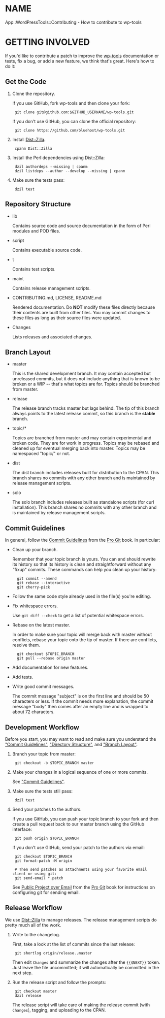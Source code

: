 # NAME

App::WordPressTools::Contributing - How to contribute to wp-tools

# GETTING INVOLVED

If you'd like to contribute a patch to improve the [wp-tools](https://metacpan.org/pod/wp-tools) documentation or tests, fix a bug, or add a new feature,
we think that's great. Here's how to do it:

## Get the Code

1. Clone the repository.

    If you use GitHub, fork wp-tools and then clone your fork:

        git clone git@github.com:$GITHUB_USERNAME/wp-tools.git

    If you don't use GitHub, you can clone the official repository:

        git clone https://github.com/bluehost/wp-tools.git

2. Install [Dist::Zilla](https://metacpan.org/pod/Dist::Zilla).

        cpanm Dist::Zilla

3. Install the Perl dependencies using Dist::Zilla:

        dzil authordeps --missing | cpanm
        dzil listdeps --author --develop --missing | cpanm

4. Make sure the tests pass:

        dzil test

## Repository Structure

- lib

    Contains source code and source documentation in the form of Perl modules and POD files.

- script

    Contains executable source code.

- t

    Contains test scripts.

- maint

    Contains release management scripts.

- CONTRIBUTING.md, LICENSE, README.md

    Rendered documentation. Do **NOT** modify these files directly because their contents are built from other files. You may
    commit changes to these files as long as their source files were updated.

- Changes

    Lists releases and associated changes.

## Branch Layout

- master

    This is the shared development branch. It may contain accepted but unreleased commits, but it does not include anything
    that is known to be broken or a WIP -- that's what topics are for. Topics should be branched from master.

- release

    The release branch tracks master but lags behind. The tip of this branch always points to the latest release commit, so
    this branch is the **stable** branch.

- topic/\*

    Topics are branched from master and may contain experimental and broken code. They are for work in progress. Topics may
    be rebased and cleaned up for eventual merging back into master. Topics may be namespaced "topic/" or not.

- dist

    The dist branch includes releases built for distribution to the CPAN. This branch shares no commits with any other
    branch and is maintained by release management scripts.

- solo

    The solo branch includes releases built as standalone scripts (for curl installation). This branch shares no commits
    with any other branch and is maintained by release management scripts.

## Commit Guidelines

In general, follow the [Commit Guidelines](https://git-scm.com/book/en/v2/Distributed-Git-Contributing-to-a-Project#Commit-Guidelines)
from the [Pro Git](https://git-scm.com/book/en/v2) book. In particular:

- Clean up your branch.

    Remember that your topic branch is yours. You can and should rewrite its history so that its history is clean and
    straightforward without any "fixup" commits. These commands can help you clean up your history:

        git commit --amend
        git rebase --interactive
        git cherry-pick

- Follow the same code style already used in the file(s) you're editing.
- Fix whitespace errors.

    Use `git diff --check` to get a list of potential whitespace errors.

- Rebase on the latest master.

    In order to make sure your topic will merge back with master without conflicts, rebase your topic onto the tip of
    master. If there are conflicts, resolve them.

        git checkout $TOPIC_BRANCH
        git pull --rebase origin master

- Add documentation for new features.
- Add tests.
- Write good commit messages.

    The commit message "subject" is on the first line and should be 50 characters or less. If the commit needs more
    explanation, the commit message "body" then comes after an empty line and is wrapped to about 72 characters.

## Development Workflow

Before you start, you may want to read and make sure you understand the ["Commit Guidelines"](#commit-guidelines), ["Directory Structure"](#directory-structure),
and ["Branch Layout"](#branch-layout).

1. Branch your topic from master:

        git checkout -b $TOPIC_BRANCH master

2. Make your changes in a logical sequence of one or more commits.

    See ["Commit Guidelines"](#commit-guidelines).

3. Make sure the tests still pass:

        dzil test

4. Send your patches to the authors.

    If you use GitHub, you can push your topic branch to your fork and then create a pull request back to our master branch
    using the GitHub interface:

        git push origin $TOPIC_BRANCH

    If you don't use GitHub, send your patch to the authors via email:

        git checkout $TOPIC_BRANCH
        git format-patch -M origin

        # Then send patches as attachments using your favorite email client or using git:
        git send-email *.patch

    See [Public Project over Email](https://git-scm.com/book/en/v2/Distributed-Git-Contributing-to-a-Project#Public-Project-over-Email)
    from the [Pro Git](https://git-scm.com/book/en/v2) book for instructions on configuring git for sending email.

## Release Workflow

We use [Dist::Zilla](https://metacpan.org/pod/Dist::Zilla) to manage releases. The release management scripts do pretty much all of the work.

1. Write to the changelog.

    First, take a look at the list of commits since the last release:

        git shortlog origin/release..master

    Then edit `Changes` and summarize the changes after the `{{$NEXT}}` token. Just leave the file uncommitted; it will
    automatically be committed in the next step.

2. Run the release script and follow the prompts:

        git checkout master
        dzil release

    The release script will take care of making the release commit (with `Changes`), tagging, and uploading to the CPAN.
